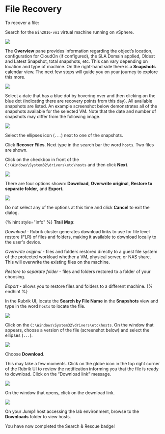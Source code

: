 # File Recovery

To recover a file:

Search for the `Win2016-vm1` virtual machine running on vSphere.

![](https://lh4.googleusercontent.com/kApQvcNsksf2Tn-f12axVsiZ9Kfrqoz3avVgKyR2Nq-My8mkiBbdjw7bW4Kdl0oCFwYMXDt22MGCh-_8j9CyM5ek647gQC1_HbvAc8XA4vtj0vNh2OGysVxNunPmjFsMmV-ercU7)

The **Overview** pane provides information regarding the object’s location, configuration for CloudOn (if configured), the SLA Domain applied, Oldest and Latest Snapshot, total snapshots, etc. This can vary depending on location and type of machine. On the right-hand side there is a **Snapshots** calendar view. The next few steps will guide you on your journey to explore this more.

![](https://lh6.googleusercontent.com/u6--xVhuel0uafxCweowWvhpx5mqkYCMF-c_LVpiHqhSs35Lh0VxI5Ruq5lb7gkrdUhuhJTqINBJwSfHqFvF-SCUIYXcr3coNK_sNTKVbUAi89e-i2pDi6whTCmPcXlilLzTMGCR)

Select a date that has a blue dot by hovering over and then clicking on the blue dot (indicating there are recovery points from this day). All available snapshots are listed. An example screenshot below demonstrates all of the snapshots available for the selected VM. Note that the date and number of snapshots may differ from the following image.

![](https://lh4.googleusercontent.com/O64fvXUjZi6IPeJQlWGXH1FUG73NiBHPWX6AmR2sevq4Jz2wz5aGgXjyhE0Tkaed7VC0Pcg0Cmg0UYfAavOIm8eUh3UwHYjONQ8Ijc2pNhJRcZRlLq50cZsjbruF2wX083mdZoY7)

Select the ellipses icon (`...`) next to one of the snapshots.

Click **Recover Files**. Next type in the search bar the word `hosts`. Two files are shown.

Click on the checkbox in front of the `C:\Windows\System32\drivers\etc\hosts` and then click **Next**.

![](https://lh3.googleusercontent.com/HMEJtVVl3S-9KuQIo4S46VYMEqlNX1y0Ga2nDeiaGG5yiIyWACXko4SeHVI39SJcIqz6zmdeeV43Hybn-o2Zp9UbqyfReI6YSq1SV6iJP_Mqy3HiPDSnNDvcouCjnGOdef9sMQbB)

There are four options shown: **Download**, **Overwrite original**, **Restore to separate folder**, and **Export**.

![](https://lh4.googleusercontent.com/CWG6dDr_2ItYFYtvy0Jxa3nJu9tv1gLAOxLg8MMFshRY9foy7RTG0uaHuCCcAOiynqNlPY_sCaXAGvoUsaZUCEcmLCYXcLsg4hItgbdLojXjtpAWKdGrYBo-9u-g8D2TZAVSO1HC)

Do not select any of the options at this time and click **Cancel** to exit the dialog.

{% hint style="info" %}
**Trail Map:**

_Download_ - Rubrik cluster generates download links to use for file level restore (FLR) of files and folders, making it available to download locally to the user's device.

_Overwrite original_ - files and folders restored directly to a guest file system of the protected workload whether a VM, physical server, or NAS share. This will overwrite the existing files on the machine.

_Restore to separate folder_ - files and folders restored to a folder of your choosing.

_Export_ - allows you to restore files and folders to a different machine.
{% endhint %}

In the Rubrik UI, locate the **Search by File Name** in the **Snapshots** view and type in the word `hosts` to locate the file.

![](https://lh4.googleusercontent.com/7aiE7__Zy_WwV4jrmgWvsM86OXCwT1e2Aa3-IngXnhdQRNNKrk-PPh1bcJMDQOf8lT99UiFx5Mw2iR05IjNOC-ukDsPDH9E1kb1mZMYu8tZgPv4Ng0yMTbh1EK4J86U-wwoX-ir-)

Click on the `C:\Windows\System32\drivers\etc\hosts`. On the window that appears, choose a version of the file \(screenshot below\) and select the ellipses \(`...`\).

![](https://lh5.googleusercontent.com/VFl4Jg5y0xwCTACTtmc0gg9ap35lBlL4YnxonBOMMhYVw9YpL4SfdhuvDoYnZ-bNMVqC1jxTm6C_sIEDYDJ_YX2pzOvN_I4Hwpvgx75O2pgkfQeRiQrj_Zau8PAU83Smy-ZwUyM8)

Choose **Download**.

This may take a few moments. Click on the globe icon in the top right corner of the Rubrik UI to review the notification informing you that the file is ready to download. Click on the “Download link” message.

![](https://lh6.googleusercontent.com/ayiuwKnpAUJ07ier3xOBR4-DbDOElRnHgytichIabT8xT5qIuzMlGRWojcc1HBBamYb3UT_YmhD4WdfC41xiqf8urd6XJARbVzUw2OuPzAD2aQqgrPegSwPyXtZxVVbegibGAUTj)

On the window that opens, click on the download link.

![](https://lh5.googleusercontent.com/IE2PSQY-w4qBYV-MZDXAZ9uTg5IXPs2KBfV-1iufzUKm49GgUY8rD-zYRTMINui4yqMFsbUVBZexF4_-LXfwiCOV0di_gp9r3r_DnY9214C7X4cnnggKpEvjnz6hOc7nHapT1E_Y)

On your Jump1 host accessing the lab environment, browse to the **Downloads** folder to view hosts.

You have now completed the Search & Rescue badge!